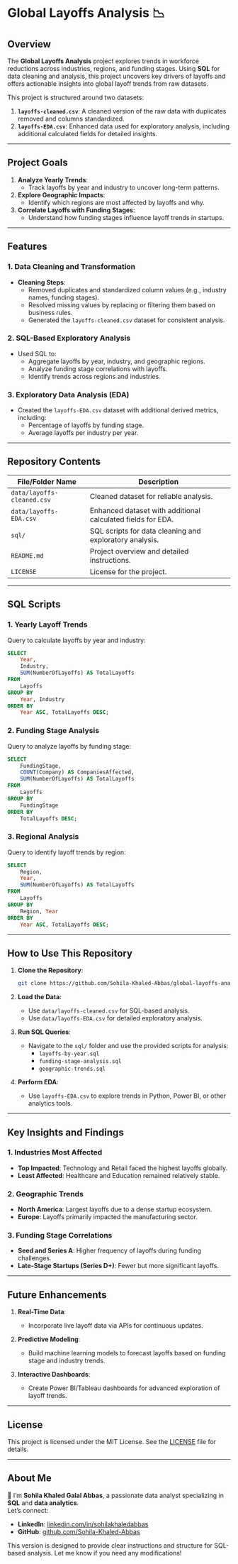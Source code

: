 
# Global Layoffs Analysis 📉

## Overview

The **Global Layoffs Analysis** project explores trends in workforce reductions across industries, regions, and funding stages. Using **SQL** for data cleaning and analysis, this project uncovers key drivers of layoffs and offers actionable insights into global layoff trends from raw datasets.

This project is structured around two datasets:
1. **`layoffs-cleaned.csv`**: A cleaned version of the raw data with duplicates removed and columns standardized.
2. **`layoffs-EDA.csv`**: Enhanced data used for exploratory analysis, including additional calculated fields for detailed insights.

---

## Project Goals

1. **Analyze Yearly Trends**:
   - Track layoffs by year and industry to uncover long-term patterns.
2. **Explore Geographic Impacts**:
   - Identify which regions are most affected by layoffs and why.
3. **Correlate Layoffs with Funding Stages**:
   - Understand how funding stages influence layoff trends in startups.

---

## Features

### 1. Data Cleaning and Transformation
- **Cleaning Steps**:
  - Removed duplicates and standardized column values (e.g., industry names, funding stages).
  - Resolved missing values by replacing or filtering them based on business rules.
  - Generated the `layoffs-cleaned.csv` dataset for consistent analysis.

### 2. SQL-Based Exploratory Analysis
- Used SQL to:
  - Aggregate layoffs by year, industry, and geographic regions.
  - Analyze funding stage correlations with layoffs.
  - Identify trends across regions and industries.

### 3. Exploratory Data Analysis (EDA)
- Created the `layoffs-EDA.csv` dataset with additional derived metrics, including:
  - Percentage of layoffs by funding stage.
  - Average layoffs per industry per year.

---

## Repository Contents

| File/Folder Name            | Description                                                                 |
|-----------------------------|-----------------------------------------------------------------------------|
| `data/layoffs-cleaned.csv`  | Cleaned dataset for reliable analysis.                                      |
| `data/layoffs-EDA.csv`      | Enhanced dataset with additional calculated fields for EDA.                 |
| `sql/`                      | SQL scripts for data cleaning and exploratory analysis.                     |
| `README.md`                 | Project overview and detailed instructions.                                |
| `LICENSE`                   | License for the project.                                                   |

---

## SQL Scripts

### **1. Yearly Layoff Trends**
Query to calculate layoffs by year and industry:
```sql
SELECT 
    Year, 
    Industry, 
    SUM(NumberOfLayoffs) AS TotalLayoffs
FROM 
    Layoffs
GROUP BY 
    Year, Industry
ORDER BY 
    Year ASC, TotalLayoffs DESC;
```

### **2. Funding Stage Analysis**
Query to analyze layoffs by funding stage:
```sql
SELECT 
    FundingStage, 
    COUNT(Company) AS CompaniesAffected, 
    SUM(NumberOfLayoffs) AS TotalLayoffs
FROM 
    Layoffs
GROUP BY 
    FundingStage
ORDER BY 
    TotalLayoffs DESC;
```

### **3. Regional Analysis**
Query to identify layoff trends by region:
```sql
SELECT 
    Region, 
    Year, 
    SUM(NumberOfLayoffs) AS TotalLayoffs
FROM 
    Layoffs
GROUP BY 
    Region, Year
ORDER BY 
    Year ASC, TotalLayoffs DESC;
```

---

## How to Use This Repository

1. **Clone the Repository**:
   ```bash
   git clone https://github.com/Sohila-Khaled-Abbas/global-layoffs-analysis.git
   ```

2. **Load the Data**:
   - Use `data/layoffs-cleaned.csv` for SQL-based analysis.
   - Use `data/layoffs-EDA.csv` for detailed exploratory analysis.

3. **Run SQL Queries**:
   - Navigate to the `sql/` folder and use the provided scripts for analysis:
     - `layoffs-by-year.sql`
     - `funding-stage-analysis.sql`
     - `geographic-trends.sql`

4. **Perform EDA**:
   - Use `layoffs-EDA.csv` to explore trends in Python, Power BI, or other analytics tools.

---

## Key Insights and Findings

### 1. Industries Most Affected
- **Top Impacted**: Technology and Retail faced the highest layoffs globally.
- **Least Affected**: Healthcare and Education remained relatively stable.

### 2. Geographic Trends
- **North America**: Largest layoffs due to a dense startup ecosystem.
- **Europe**: Layoffs primarily impacted the manufacturing sector.

### 3. Funding Stage Correlations
- **Seed and Series A**: Higher frequency of layoffs during funding challenges.
- **Late-Stage Startups (Series D+)**: Fewer but more significant layoffs.

---

## Future Enhancements

1. **Real-Time Data**:
   - Incorporate live layoff data via APIs for continuous updates.

2. **Predictive Modeling**:
   - Build machine learning models to forecast layoffs based on funding stage and industry trends.

3. **Interactive Dashboards**:
   - Create Power BI/Tableau dashboards for advanced exploration of layoff trends.

---

## License

This project is licensed under the MIT License. See the [LICENSE](LICENSE) file for details.

---

## About Me

👋 I’m **Sohila Khaled Galal Abbas**, a passionate data analyst specializing in **SQL** and **data analytics**.  
Let’s connect:  
- **LinkedIn**: [linkedin.com/in/sohilakhaledabbas](https://www.linkedin.com/in/sohilakhaledabbas)  
- **GitHub**: [github.com/Sohila-Khaled-Abbas](https://github.com/Sohila-Khaled-Abbas)



This version is designed to provide clear instructions and structure for SQL-based analysis. Let me know if you need any modifications!
